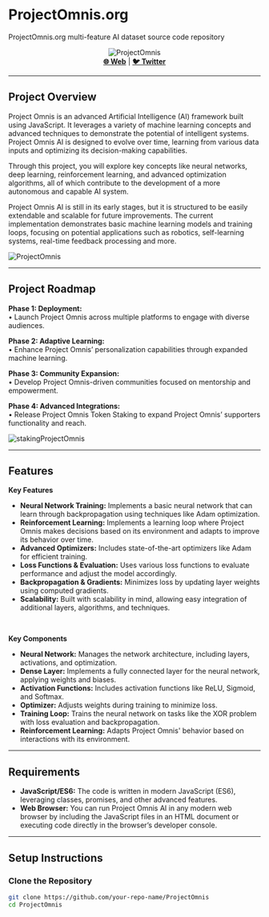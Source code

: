 # ProjectOmnis.org

ProjectOmnis.org multi-feature AI dataset source code repository 

<div align="center">
    <img src="https://github.com/user-attachments/assets/3941c903-f2fd-433a-97c0-b769e6e470a8" alt="ProjectOmnis">
    <br>
    <a href="https://ProjectOmnis.org/"><b>🌐 Web</b></a> | 
    <a href="https://x.com/ProjectOmnisAI"><b>🐦 Twitter</b></a>
</div>

---

## Project Overview

Project Omnis is an advanced Artificial Intelligence (AI) framework built using JavaScript. It leverages a variety of machine learning concepts and advanced techniques to demonstrate the potential of intelligent systems. Project Omnis AI is designed to evolve over time, learning from various data inputs and optimizing its decision-making capabilities.

Through this project, you will explore key concepts like neural networks, deep learning, reinforcement learning, and advanced optimization algorithms, all of which contribute to the development of a more autonomous and capable AI system.

Project Omnis AI is still in its early stages, but it is structured to be easily extendable and scalable for future improvements. The current implementation demonstrates basic machine learning models and training loops, focusing on potential applications such as robotics, self-learning systems, real-time feedback processing and more.<br>

<img src="https://github.com/user-attachments/assets/a1ec238d-6025-43cc-8939-be171e58634e" alt="ProjectOmnis">


---

## Project Roadmap

<b>Phase 1: Deployment:</b><br>
• Launch Project Omnis across multiple platforms to engage with diverse audiences.

<b>Phase 2: Adaptive Learning:</b><br>
• Enhance Project Omnis’ personalization capabilities through expanded machine learning.

<b>Phase 3: Community Expansion:</b><br>
• Develop Project Omnis-driven communities focused on mentorship and empowerment.

<b>Phase 4: Advanced Integrations:</b><br>
• Release Project Omnis Token Staking to expand Project Omnis’ supporters functionality and reach.<br>

<img src="https://github.com/user-attachments/assets/c6a07bdc-8371-4f85-9c74-bc8fd43e1d49" alt="stakingProjectOmnis">

---

## Features

<b>Key Features</b>

- **Neural Network Training:** Implements a basic neural network that can learn through backpropagation using techniques like Adam optimization.
- **Reinforcement Learning:** Implements a learning loop where Project Omnis makes decisions based on its environment and adapts to improve its behavior over time.
- **Advanced Optimizers:** Includes state-of-the-art optimizers like Adam for efficient training.
- **Loss Functions & Evaluation:** Uses various loss functions to evaluate performance and adjust the model accordingly.
- **Backpropagation & Gradients:** Minimizes loss by updating layer weights using computed gradients.
- **Scalability:** Built with scalability in mind, allowing easy integration of additional layers, algorithms, and techniques.

<br>

<b>Key Components</b>

- **Neural Network:** Manages the network architecture, including layers, activations, and optimization.
- **Dense Layer:** Implements a fully connected layer for the neural network, applying weights and biases.
- **Activation Functions:** Includes activation functions like ReLU, Sigmoid, and Softmax.
- **Optimizer:** Adjusts weights during training to minimize loss.
- **Training Loop:** Trains the neural network on tasks like the XOR problem with loss evaluation and backpropagation.
- **Reinforcement Learning:** Adapts Project Omnis' behavior based on interactions with its environment.


---

## Requirements

- **JavaScript/ES6:** The code is written in modern JavaScript (ES6), leveraging classes, promises, and other advanced features.
- **Web Browser:** You can run Project Omnis AI in any modern web browser by including the JavaScript files in an HTML document or executing code directly in the browser’s developer console.

---

## Setup Instructions

### Clone the Repository

```bash
git clone https://github.com/your-repo-name/ProjectOmnis
cd ProjectOmnis
